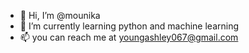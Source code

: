 - 👋 Hi, I’m @mounika
- 🌱 I’m currently learning python and machine learning
- 📫 you can reach me at youngashley067@gmail.com
